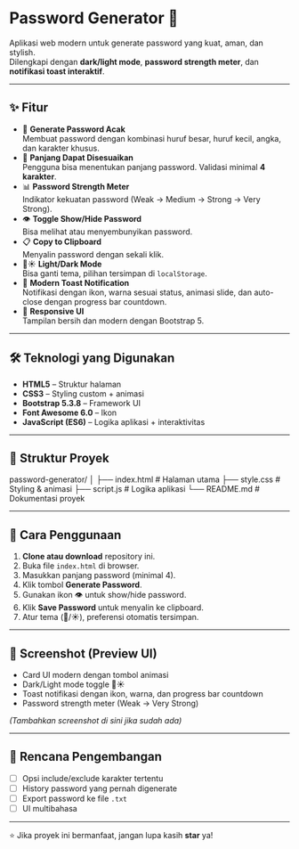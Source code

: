 # Password Generator 🔐

Aplikasi web modern untuk generate password yang kuat, aman, dan stylish.  
Dilengkapi dengan **dark/light mode**, **password strength meter**, dan **notifikasi toast interaktif**.

---

## ✨ Fitur

- 🔑 **Generate Password Acak**  
  Membuat password dengan kombinasi huruf besar, huruf kecil, angka, dan karakter khusus.
- 🔢 **Panjang Dapat Disesuaikan**  
  Pengguna bisa menentukan panjang password. Validasi minimal **4 karakter**.
- 📊 **Password Strength Meter**  
  Indikator kekuatan password (Weak → Medium → Strong → Very Strong).
- 👁️ **Toggle Show/Hide Password**  
  Bisa melihat atau menyembunyikan password.
- 📋 **Copy to Clipboard**  
  Menyalin password dengan sekali klik.
- 🌙☀️ **Light/Dark Mode**  
  Bisa ganti tema, pilihan tersimpan di `localStorage`.
- 🔔 **Modern Toast Notification**  
  Notifikasi dengan ikon, warna sesuai status, animasi slide, dan auto-close dengan progress bar countdown.
- 📱 **Responsive UI**  
  Tampilan bersih dan modern dengan Bootstrap 5.

---

## 🛠️ Teknologi yang Digunakan

- **HTML5** – Struktur halaman
- **CSS3** – Styling custom + animasi
- **Bootstrap 5.3.8** – Framework UI
- **Font Awesome 6.0** – Ikon
- **JavaScript (ES6)** – Logika aplikasi + interaktivitas

---

## 📂 Struktur Proyek

password-generator/
│
├── index.html # Halaman utama
├── style.css # Styling & animasi
├── script.js # Logika aplikasi
└── README.md # Dokumentasi proyek

---

## 🚀 Cara Penggunaan

1. **Clone atau download** repository ini.
2. Buka file `index.html` di browser.
3. Masukkan panjang password (minimal 4).
4. Klik tombol **Generate Password**.
5. Gunakan ikon 👁️ untuk show/hide password.
6. Klik **Save Password** untuk menyalin ke clipboard.
7. Atur tema (🌙/☀️), preferensi otomatis tersimpan.

---

## 📸 Screenshot (Preview UI)

- Card UI modern dengan tombol animasi  
- Dark/Light mode toggle 🌙☀️  
- Toast notifikasi dengan ikon, warna, dan progress bar countdown  
- Password strength meter (Weak → Very Strong)

*(Tambahkan screenshot di sini jika sudah ada)*

---

## 📌 Rencana Pengembangan

- [ ] Opsi include/exclude karakter tertentu
- [ ] History password yang pernah digenerate
- [ ] Export password ke file `.txt`
- [ ] UI multibahasa

---

⭐ Jika proyek ini bermanfaat, jangan lupa kasih **star** ya!